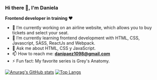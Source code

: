 ### Hi there 👋, I'm Daniela

**Frontend developer in training ♥**

- 🔭 I’m currently working on an airline website, which allows you to buy tickets and select your seat.
- 🌱 I’m currently learning frontend development with HTML, CSS, Javascript, SASS, ReactJs and Webpack.
- 💬 Ask me about HTML, CSS y JavaScript.
- 📫 How to reach me: **danipaez1098@gmail.com**
- ⚡ Fun fact: My favorite series is Grey's Anatomy.

[![Anurag's GitHub stats](https://github-readme-stats.vercel.app/api?username=dpaeza&show_icons=true&theme=radical)](https://github.com/dpaeza/github-readme-stats)
[![Top Langs](https://github-readme-stats.vercel.app/api/top-langs/?username=dpaeza&show_icons=true&theme=radical)](https://github.com/dpaeza/github-readme-stats)
